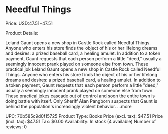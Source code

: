 # Needful Things

Price: USD:$47.51-$47.51

Product Details:

Leland Gaunt opens a new shop in Castle Rock called Needful Things. Anyone who enters his store finds the object of his or her lifelong dreams and desires: a prized baseball card, a healing amulet. In addition to a token payment, Gaunt requests that each person perform a little "deed," usually a seemingly innocent prank played on someone else from town. These practical jok Leland Gaunt opens a new shop in Castle Rock called Needful Things. Anyone who enters his store finds the object of his or her lifelong dreams and desires: a prized baseball card, a healing amulet. In addition to a token payment, Gaunt requests that each person perform a little "deed," usually a seemingly innocent prank played on someone else from town. These practical jokes cascade out of control and soon the entire town is doing battle with itself. Only Sheriff Alan Pangborn suspects that Gaunt is behind the population's increasingly violent behavior. ...more

UPC: 70b585c9d0f15725
Product Type: Books
Price (excl. tax): $47.51
Price (incl. tax): $47.51
Tax: $0.00
Availability: In stock (4 available)
Number of reviews: 0